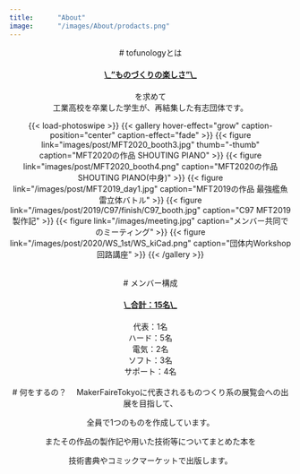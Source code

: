 ```yaml
---
title:      "About"
image:      "/images/About/prodacts.png"
---
```

<center>
# tofunologyとは
<h4><u>\_”ものづくりの楽しさ”\_</u></h4>を求めて<br>工業高校を卒業した学生が、再結集した有志団体です。 <br>



{{< load-photoswipe >}}
{{< gallery hover-effect="grow" caption-position="center" caption-effect="fade" >}}
{{< figure link="images/post/MFT2020_booth3.jpg" thumb="-thumb" caption="MFT2020の作品 SHOUTING PIANO" >}}
{{< figure link="images/post/MFT2020_booth4.png" caption="MFT2020の作品 SHOUTING PIANO(中身)" >}}
{{< figure link="/images/post/MFT2019_day1.jpg" caption="MFT2019の作品 最強艦魚雷立体バトル" >}}
{{< figure link="/images/post/2019/C97/finish/C97_booth.jpg" caption="C97 MFT2019製作記" >}}
{{< figure link="/images/meeting.jpg" caption="メンバー共同でのミーティング" >}}
{{< figure link="/images/post/2020/WS_1st/WS_kiCad.png" caption="団体内Workshop 回路講座" >}}
{{< /gallery >}}

<br>
# メンバー構成
<h4><u>\_合計：15名\_</u></h4>
代表：1名<br>
ハード：5名<br>
電気：2名<br>
ソフト：3名<br>
サポート：4名<br>

<br>
# 何をするの？
　MakerFaireTokyoに代表されるものつくり系の展覧会への出展を目指して、

全員で1つのものを作成しています。

またその作品の製作記や用いた技術等についてまとめた本を

技術書典やコミックマーケットで出版します。

</center>
